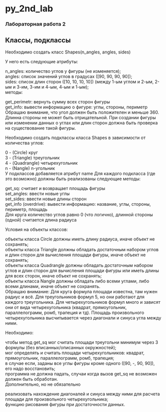 # py_2nd_lab
### Лабораторная работа 2
## Классы, подклассы
Необходимо создать класс Shapes(n_angles, angles, sides)

У него есть следующие атрибуты:

n_angles: количество углов у фигуры (не изменяется);\
angles: список значений углов в градусах ([90, 90, 90, 90]);\
sides: список длин сторон ([10, 10, 10, 10]) (между 1-ым углом и 2-ым, 2-ым и 3-им, 3-им и 4-ым, 4-ым и 1-ым);\
методы:

get_perimetr: вернуть сумму всех сторон фигуры\
get_info: вывести информацию о фигуре: углы, стороны, периметр\
Обращаю внимание, что угол должен быть положителен и меньше 360. Длинна стороны не может быть отрицательной. При создании фигуры или изменении данных о углах или длин сторон должна быть проверка на существование такой фигуры.

Необходимо создать подклассы класса Shapes в зависимости от количества углов:

0 - (Circle) круг\
3 - (Triangle) треугольник\
4 - (Quadrangle) четырехугольник\
n - (Nangle) n-угольник\
У подклассов добавляется атрибут name Для каждого подкласса (где это возможно) должны быть реализованы следующие методы:

get_sq: считает и возвращает площадь фигуры\
set_angles: ввести новые углы\
set_sides: ввести новые длины сторон\
get_info (overdrive): вывести информацию: название, углы, стороны, периметр, площадь\
Для круга количество углов равно 0 (что логично), длинной стороны (одной) считается длина радиуса

Условия на объекты классов:

объекты класса Circle должны иметь длину радиуса, иначе объект не сохранять;\
объекты класса Triangle должны обладать достаточным набором углов и длин сторон для вычисления площади фигуры, иначе объект не сохранять;\
объекты класса Quadrangle должны обладать достаточным набором углов и длин сторон для вычисления площади фигуры или иметь длины для всех сторон, иначе объект не сохранять;\
объекты класса Nangle должны обладать либо всеми углами, либо всеми длинами, иначе объект не сохранять.\
Обращаю внимание: Для круга формула площади известна, там нужен радиус и всё. Для треугольников формул 5, но они работают для каждого треугольника. Для четырехугольников формул много и зависят они от вида четырехугольника (квадрат, прямоугольник, параллелограмм, ромб, трапеция и тд). Площадь произвольного четырехугольника высчитывается через диагонали и синуса угла между ними.

Необходимо:

чтобы метод get_sq мог считать площади треугольни минимум через 3 формулы (без вписанных/описанных окружностей);\
мог определять и считать площади четырехугольников: квадрат, прямоугольник, параллелограмм, ромб, трапеция;\
в случае если, заданы все углы фигуры кроме одного ([90, -, 90, 90]), его надо восстановить;\
программа не должна падать, случаи когда вызов get_sq не возможен должен быть обработан.\
Дополнительно, но не обязательно

реализовать нахождение диагоналей и синуса между ними для расчета площади для произвольного четырехугольника;\
функцию рисования фигуры при достаточности данных.
